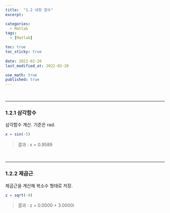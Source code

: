 ```yaml
---
title:  "1.2 내장 함수"
excerpt: 

categories:
  - Matlab
tags:
  - [Matlab]

toc: true
toc_sticky: true
 
date: 2022-02-20
last_modified_at: 2022-02-20

use_math: true
published: true
---
```


<br>

***
### 1.2.1 삼각함수

삼각함수 계산. 기준은 rad.

```Matlab
x = sin(-5)
```

> 결과 : x = 0.9589

<br>

***
### 1.2.2 제곱근

제곱근을 계산해 복소수 형태로 저장.

```Matlab
z = sqrt(-9)
```

> 결과 : z = 0.0000 + 3.0000i